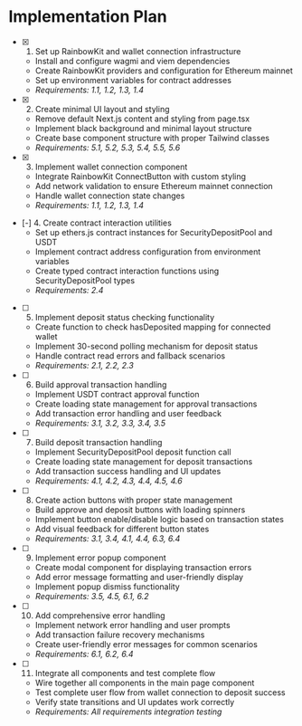 # Implementation Plan

- [x] 1. Set up RainbowKit and wallet connection infrastructure
  - Install and configure wagmi and viem dependencies
  - Create RainbowKit providers and configuration for Ethereum mainnet
  - Set up environment variables for contract addresses
  - _Requirements: 1.1, 1.2, 1.3, 1.4_

- [x] 2. Create minimal UI layout and styling
  - Remove default Next.js content and styling from page.tsx
  - Implement black background and minimal layout structure
  - Create base component structure with proper Tailwind classes
  - _Requirements: 5.1, 5.2, 5.3, 5.4, 5.5, 5.6_

- [x] 3. Implement wallet connection component
  - Integrate RainbowKit ConnectButton with custom styling
  - Add network validation to ensure Ethereum mainnet connection
  - Handle wallet connection state changes
  - _Requirements: 1.1, 1.2, 1.3, 1.4_

- [-] 4. Create contract interaction utilities
  - Set up ethers.js contract instances for SecurityDepositPool and USDT
  - Implement contract address configuration from environment variables
  - Create typed contract interaction functions using SecurityDepositPool types
  - _Requirements: 2.4_

- [ ] 5. Implement deposit status checking functionality
  - Create function to check hasDeposited mapping for connected wallet
  - Implement 30-second polling mechanism for deposit status
  - Handle contract read errors and fallback scenarios
  - _Requirements: 2.1, 2.2, 2.3_

- [ ] 6. Build approval transaction handling
  - Implement USDT contract approval function
  - Create loading state management for approval transactions
  - Add transaction error handling and user feedback
  - _Requirements: 3.1, 3.2, 3.3, 3.4, 3.5_

- [ ] 7. Build deposit transaction handling
  - Implement SecurityDepositPool deposit function call
  - Create loading state management for deposit transactions
  - Add transaction success handling and UI updates
  - _Requirements: 4.1, 4.2, 4.3, 4.4, 4.5, 4.6_

- [ ] 8. Create action buttons with proper state management
  - Build approve and deposit buttons with loading spinners
  - Implement button enable/disable logic based on transaction states
  - Add visual feedback for different button states
  - _Requirements: 3.1, 3.4, 4.1, 4.4, 6.3, 6.4_

- [ ] 9. Implement error popup component
  - Create modal component for displaying transaction errors
  - Add error message formatting and user-friendly display
  - Implement popup dismiss functionality
  - _Requirements: 3.5, 4.5, 6.1, 6.2_

- [ ] 10. Add comprehensive error handling
  - Implement network error handling and user prompts
  - Add transaction failure recovery mechanisms
  - Create user-friendly error messages for common scenarios
  - _Requirements: 6.1, 6.2, 6.4_

- [ ] 11. Integrate all components and test complete flow
  - Wire together all components in the main page component
  - Test complete user flow from wallet connection to deposit success
  - Verify state transitions and UI updates work correctly
  - _Requirements: All requirements integration testing_